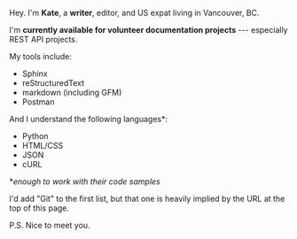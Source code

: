 Hey. I'm **Kate**, a **writer**, editor, and US expat living in Vancouver, BC.

I'm **currently available for volunteer documentation projects** --- especially REST API projects.

My tools include:

* Sphinx
* reStructuredText
* markdown (including GFM)
* Postman

And I understand the following languages*:

* Python
* HTML/CSS
* JSON
* cURL

**enough to work with their code samples*

I'd add "Git" to the first list, but that one is heavily implied by the URL at the top of this page.

P.S. Nice to meet you.
